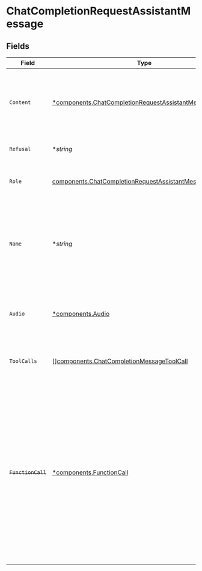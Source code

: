 # ChatCompletionRequestAssistantMessage


## Fields

| Field                                                                                                                                                                                                                                                    | Type                                                                                                                                                                                                                                                     | Required                                                                                                                                                                                                                                                 | Description                                                                                                                                                                                                                                              |
| -------------------------------------------------------------------------------------------------------------------------------------------------------------------------------------------------------------------------------------------------------- | -------------------------------------------------------------------------------------------------------------------------------------------------------------------------------------------------------------------------------------------------------- | -------------------------------------------------------------------------------------------------------------------------------------------------------------------------------------------------------------------------------------------------------- | -------------------------------------------------------------------------------------------------------------------------------------------------------------------------------------------------------------------------------------------------------- |
| `Content`                                                                                                                                                                                                                                                | [*components.ChatCompletionRequestAssistantMessageContent](../../models/components/chatcompletionrequestassistantmessagecontent.md)                                                                                                                      | :heavy_minus_sign:                                                                                                                                                                                                                                       | The contents of the assistant message. Required unless `tool_calls` or `function_call` is specified.<br/>                                                                                                                                                |
| `Refusal`                                                                                                                                                                                                                                                | **string*                                                                                                                                                                                                                                                | :heavy_minus_sign:                                                                                                                                                                                                                                       | The refusal message by the assistant.                                                                                                                                                                                                                    |
| `Role`                                                                                                                                                                                                                                                   | [components.ChatCompletionRequestAssistantMessageRole](../../models/components/chatcompletionrequestassistantmessagerole.md)                                                                                                                             | :heavy_check_mark:                                                                                                                                                                                                                                       | The role of the messages author, in this case `assistant`.                                                                                                                                                                                               |
| `Name`                                                                                                                                                                                                                                                   | **string*                                                                                                                                                                                                                                                | :heavy_minus_sign:                                                                                                                                                                                                                                       | An optional name for the participant. Provides the model information to differentiate between participants of the same role.                                                                                                                             |
| `Audio`                                                                                                                                                                                                                                                  | [*components.Audio](../../models/components/audio.md)                                                                                                                                                                                                    | :heavy_minus_sign:                                                                                                                                                                                                                                       | Data about a previous audio response from the model. <br/>[Learn more](/docs/guides/audio).<br/>                                                                                                                                                         |
| `ToolCalls`                                                                                                                                                                                                                                              | [][components.ChatCompletionMessageToolCall](../../models/components/chatcompletionmessagetoolcall.md)                                                                                                                                                   | :heavy_minus_sign:                                                                                                                                                                                                                                       | The tool calls generated by the model, such as function calls.                                                                                                                                                                                           |
| ~~`FunctionCall`~~                                                                                                                                                                                                                                       | [*components.FunctionCall](../../models/components/functioncall.md)                                                                                                                                                                                      | :heavy_minus_sign:                                                                                                                                                                                                                                       | : warning: ** DEPRECATED **: This will be removed in a future release, please migrate away from it as soon as possible.<br/><br/>Deprecated and replaced by `tool_calls`. The name and arguments of a function that should be called, as generated by the model. |